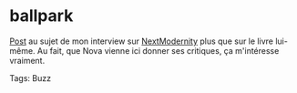 # ballpark

[Post](http://www.ballpark.ch/blog/francais/561/connecteurs) au sujet de mon interview sur [NextModernity](http://nextmodernitylibrary.blogspirit.com/archive/2006/02/27/le-peuple-des-connecteurs-ils-ne-votent-pas-ils-n-etudient-p.html) plus que sur le livre lui-même. Au fait, que Nova vienne ici donner ses critiques, ça m'intéresse vraiment.

Tags: Buzz